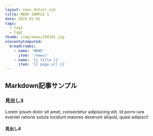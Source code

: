 ```yaml
---
layout: news_detail.njk
title: NEWS SAMPLE 1
date: 2025-01-01
tags:
  - tag1
  - tag2
thumb: /img/news/250101.jpg
eleventyComputed:
  breadcrumbs:
    - name: 'NEWS'
      item: '/news/'
    - name: '{{ title }}'
      item: '{{ page.url }}'
---
```


## Markdown記事サンプル

### 見出し3
Lorem ipsum dolor sit amet, consectetur adipisicing elit. Id porro iure eveniet ratione soluta incidunt maiores deserunt aliquid, quasi adipisci!


#### 見出し4
